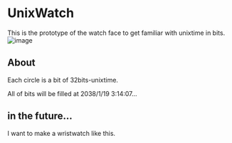 # UnixWatch
This is the prototype of the watch face to get familiar with unixtime in bits.
![image](https://user-images.githubusercontent.com/71656810/217302803-32febfd7-f7bb-4eb0-b859-1dfcd3a27915.png)

## About
Each circle is a bit of 32bits-unixtime.

All of bits will be filled at 2038/1/19 3:14:07...

## in the future...
I want to make a wristwatch like this.

